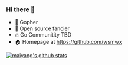 ### Hi there 👋

<!--
**wsmwx/wsmwx** is a ✨ _special_ ✨ repository because its `README.md` (this file) appears on your GitHub profile.

Here are some ideas to get you started:

- 🔭 I’m currently working on ...
- 🌱 I’m currently learning ...
- 👯 I’m looking to collaborate on ...
- 🤔 I’m looking for help with ...
- 💬 Ask me about ...
- 📫 How to reach me: ...
- 😄 Pronouns: ...
- ⚡ Fun fact: ...
-->

- 🔭 Gopher
- 🌱 Open source fancier
- 🔥 Go Communitity TBD
- 🏠 Homepage at https://github.com/wsmwx

[![maiyang's github stats](https://github-readme-stats.vercel.app/api?username=wsmwx)](https://github.com/msmwx)
